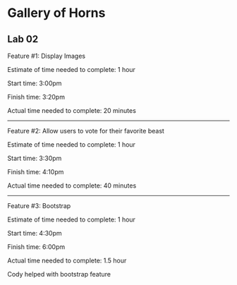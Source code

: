 # Gallery of Horns

## Lab 02

Feature #1: Display Images

Estimate of time needed to complete: 1 hour

Start time: 3:00pm

Finish time: 3:20pm

Actual time needed to complete: 20 minutes

_________________________________________________

Feature #2: Allow users to vote for their favorite beast

Estimate of time needed to complete: 1 hour

Start time: 3:30pm

Finish time: 4:10pm

Actual time needed to complete: 40 minutes

_________________________________________________

Feature #3: Bootstrap

Estimate of time needed to complete: 1 hour

Start time: 4:30pm

Finish time: 6:00pm

Actual time needed to complete: 1.5 hour

Cody helped with bootstrap feature